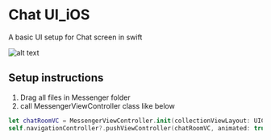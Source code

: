 # Chat UI_iOS
A basic UI setup for Chat screen in swift

![alt text](https://github.com/ktrkathir/Chat-UI/blob/master/Simulator%20Screen%20Shot%20-%20iPhone7%20New%20-%202019-09-03%20at%2012.38.06.png)

## Setup instructions

1. Drag all files in Messenger folder
2. call MessengerViewController class like below
```swift
let chatRoomVC = MessengerViewController.init(collectionViewLayout: UICollectionViewFlowLayout())
self.navigationController?.pushViewController(chatRoomVC, animated: true)
```
